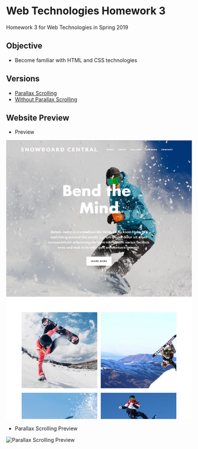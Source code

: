 # Web Technologies Homework 3
Homework 3 for Web Technologies in Spring 2019
## Objective
* Become familiar with HTML and CSS technologies
## Versions
* [Parallax Scrolling](http://www-scf.usc.edu/~zianwang/homework3/hw3.html)
* [Without Parallax Scrolling](http://www-scf.usc.edu/~zianwang/homework3/homework3.html)
## Website Preview
* Preview  

![Preview](pic/preview.jpg)
* Parallax Scrolling Preview  

![Parallax Scrolling Preview](pic/preview.gif)
